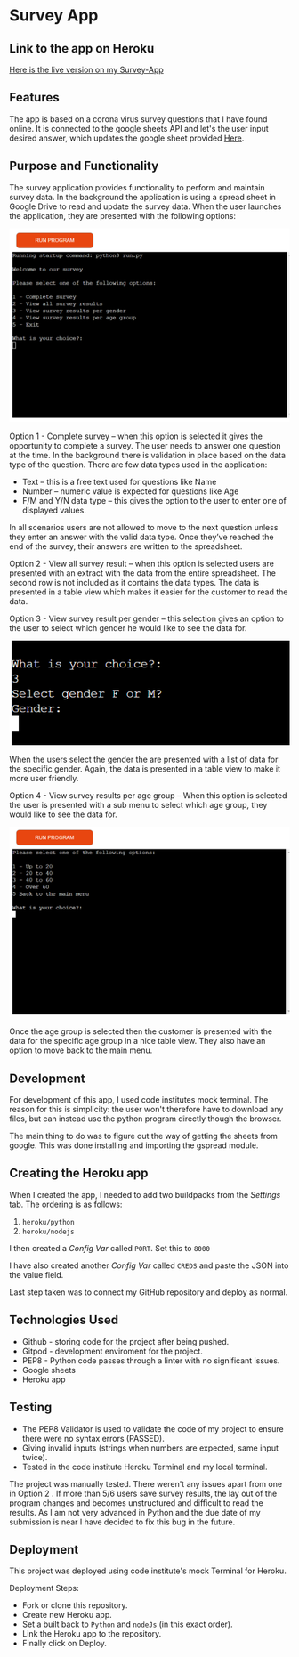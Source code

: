 # Survey App

## Link to the app on Heroku
[Here is the live version on my Survey-App](https://kristina-survey-application.herokuapp.com/)

## Features
The app is based on a corona virus survey questions that I have found online.
It is connected to the google sheets API and let's the user input desired
answer, which updates the google sheet provided [Here](https://docs.google.com/spreadsheets/d/1H56-CzhiVaVck5yGSWQvKi16_GZPmLz0ulLKzqpEEqQ/edit#gid=0).

## Purpose and Functionality
The survey application provides functionality to perform and maintain survey data.
In the background the application is using a spread sheet in Google Drive to read and update the survey data.
When the user launches the application, they are presented with the following options:

![Screen shot of the app](https://github.com/Kristina30/survey-app/blob/main/images/main-image.png)

Option 1 - Complete survey – when this option is selected it gives the opportunity to complete a survey.  The user needs to answer one question at the time. In the background there is validation in place based on the data type of the question. There are few data types used in the application: 

* Text – this is a free text used for questions like Name
* Number – numeric value is expected for questions like Age
* F/M and Y/N data type – this gives the option to the user to enter one of displayed values.

In all scenarios users are not allowed to move to the next question unless they enter an answer with the valid data type. Once they’ve reached the end of the survey, their answers are written to the spreadsheet. 

Option 2 - View all survey result – when this option is selected users are presented with an extract with the data from the entire spreadsheet. The second row is not included as it contains the data types. The data is presented in a table view which makes it easier for the customer to read the data.

Option 3 - View survey result per gender – this selection gives an option to the user to select which gender he would like to see the data for.

![Screen shot of the app](https://github.com/Kristina30/survey-app/blob/main/images/gender-results.png)

When the users select the gender the are presented with a list of data for the specific gender. Again, the data is presented in a table view to make it more user friendly.

Option 4 - View survey results per age group – When this option is selected the user is presented with a sub menu to select which age group, they would like to see the data for.

![Screen shot of the app](https://github.com/Kristina30/survey-app/blob/main/images/age-results.png)

Once the age group is selected then the customer is presented with the data for the specific age group in a nice table view. They also have an option to move back to the main menu.

## Development
For development of this app, I used code institutes mock terminal.
The reason for this is simplicity: the user won't therefore have to download any files, but can instead use
the python program directly though the browser.

The main thing to do was to figure out the way of getting the sheets from google.
This was done installing and importing the gspread module.

## Creating the Heroku app

When I created the app, I needed to add two buildpacks from the _Settings_ tab. The ordering is as follows:

1. `heroku/python`
2. `heroku/nodejs`

I then created a _Config Var_ called `PORT`. Set this to `8000`

I have also created another _Config Var_ called `CREDS` and paste the JSON into the value field.

Last step taken was to connect my GitHub repository and deploy as normal.

## Technologies Used
* Github - storing code for the project after being pushed.
* Gitpod - development enviroment for the project.
* PEP8 - Python code passes through a linter with no significant issues.
* Google sheets
* Heroku app

## Testing
* The PEP8 Validator is used to validate the code of my project to ensure there were no syntax errors (PASSED).
* Giving invalid inputs (strings when numbers are expected, same input twice).
* Tested in the code institute Heroku Terminal and my local terminal.

The project was manually tested. There weren't any issues apart from one in Option 2 . If more than 5/6 users save survey results, the lay out of the program changes and becomes unstructured and difficult to read the results. As I am not very advanced in Python and the due date of my submission is near I have decided  to fix this bug in the future.

## Deployment 
This project was deployed using code institute's mock Terminal for Heroku.

Deployment Steps:
* Fork or clone this repository.
* Create new Heroku app.
* Set a built back to `Python` and `nodeJs` (in this exact order).
* Link the Heroku app to the repository.
* Finally click on Deploy.





